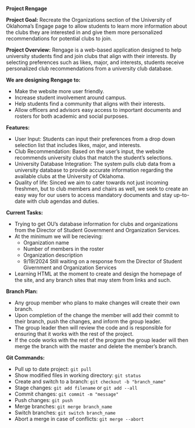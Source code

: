 **Project Rengage**

**Project Goal:** Recreate the Organizations section of the University of Oklahoma’s Engage page to allow students to learn more information about the clubs they are interested in and give them more personalized recommendations for potential clubs to join.

**Project Overview:** Rengage is a web-based application designed to help university students find and join clubs that align with their interests. By selecting preferences such as likes, major, and interests, students receive personalized club recommendations from a university club database.

**We are designing Rengage to:**

* Make the website more user friendly.  
* Increase student involvement around campus.  
* Help students find a community that aligns with their interests.
* Allow officers and advisors easy access to important documents and rosters for both academic and social purposes.

**Features:** 

* User Input: Students can input their preferences from a drop down selection list that includes likes, major, and interests.  
* Club Recommendation: Based on the user’s input, the website recommends university clubs that match the student’s selections.  
* University Database Integration: The system pulls club data from a university database to provide accurate information regarding the available clubs at the University of Oklahoma.
* Quality of life: Sinced we aim to cater towards not just incoming freshmen, but to club members and chairs as well, we seek to create an easy way for our users to access mandatory documents and stay up-to-date with club agendas and duties.

**Current Tasks:**

* Trying to get OU’s database information for clubs and organizations from the Director of Student Government and Organization Services.   
* At the minimum we will be recieving:   
  * Organization name  
  * Number of members in the roster  
  * Organization description
  * 9/19/2024 Still waiting on a response from the Director of Student Givernment and Organization Services
* Learning HTML at the moment to create and design the homepage of the site, and any branch sites that may stem from links and such.

**Branch Plan:**

* Any group member who plans to make changes will create their own branch.  
* Upon completion of the change the member will add their commit to their branch, push the changes, and inform the group leader.  
* The group leader then will review the code and is responsible for ensuring that it works with the rest of the project.  
* If the code works with the rest of the program the group leader will then merge the branch with the master and delete the member’s branch.

**Git Commands:**

* Pull up to date project: ```git pull```
* Show modified files in working directory: ```git status```
* Create and switch to a branch: ```git checkout -b "branch_name"```
* Stage changes: ```git add filename``` or ```git add --all```
* Commit changes: ```git commit -m "message"```
* Push changes: ```git push```
* Merge branches: ```git merge branch_name```
* Switch branches: ```git switch branch_name```
* Abort a merge in case of conflicts: ```git merge --abort```
